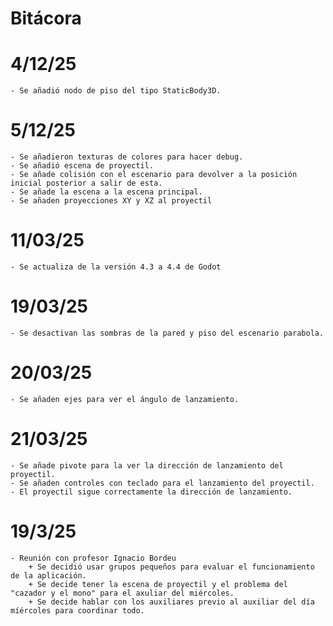 # Bitácora

# 4/12/25
    - Se añadió nodo de piso del tipo StaticBody3D.

# 5/12/25
    - Se añadieron texturas de colores para hacer debug.
    - Se añadió escena de proyectil.
    - Se añade colisión con el escenario para devolver a la posición inicial posterior a salir de esta.
    - Se añade la escena a la escena principal.
    - Se añaden proyecciones XY y XZ al proyectil

# 11/03/25
    - Se actualiza de la versión 4.3 a 4.4 de Godot

# 19/03/25
    - Se desactivan las sombras de la pared y piso del escenario parabola.

# 20/03/25
    - Se añaden ejes para ver el ángulo de lanzamiento.

# 21/03/25
    - Se añade pivote para la ver la dirección de lanzamiento del proyectil. 
    - Se añaden controles con teclado para el lanzamiento del proyectil.
    - El proyectil sigue correctamente la dirección de lanzamiento.

# 19/3/25
    - Reunión con profesor Ignacio Bordeu
        + Se decidió usar grupos pequeños para evaluar el funcionamiento de la aplicación.
        + Se decide tener la escena de proyectil y el problema del "cazador y el mono" para el axuliar del miércoles.
        + Se decide hablar con los auxiliares previo al auxiliar del día míércoles para coordinar todo.

